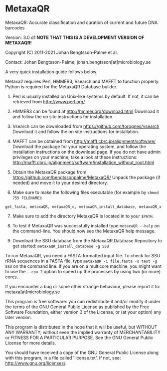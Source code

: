 # MetaxaQR
MetaxaQR: Accurate classification and curation of current and future DNA barcodes

Version: 3.0 d1
**NOTE THAT THIS IS A DEVELOPMENT VERSION OF METAXAQR!**

Copyright (C) 2011-2021 Johan Bengtsson-Palme et al.

Contact: Johan Bengtsson-Palme, johan.bengtsson[at]microbiology.se

A very quick installation guide follows below.

Metaxa2 requires Perl, HMMER3, Vsearch and MAFFT to function properly. Python is required for the MetaxaQR Database builder.

1) Perl is usually installed on Unix-like systems by default. If not, it can be retrieved from http://www.perl.org/

2) HMMER3 can be found at http://hmmer.org/download.html
Download it and follow the on site instructions for installation.

3) Vsearch can be downloaded from https://github.com/torognes/vsearch
Download it and follow the on site instructions for installation.

4) MAFFT can be obtained from http://mafft.cbrc.jp/alignment/software/
Download the package for your operating system, and follow the installation instructions on the download page. If you do not have admin privileges on your machine, take a look at these instructions: http://mafft.cbrc.jp/alignment/software/installation_without_root.html

5) Obtain the MetaxaQR package from https://github.com/bengtssonpalme/MetaxaQR/
Unpack the package (if needed) and move it to your desired directory.

6) Make sure to make the following files executable (for example by `chmod 755 FILENAME`):

`get_fasta, metaxaQR, metaxaQR_c, metaxaQR_install_database, metaxaQR_x`

7) Make sure to add the directory MetaxaQR is located in to your `$PATH`.

8) To test if MetaxaQR was successfully installed type `metaxaQR --help` on the command-line. You should now see the MetaxaQR help message.

9) Download the SSU database from the MetaxaQR Database Repository to get started:
`metaxaQR_install_database -g SSU`

To run MetaxaQR, you need a FASTA-formatted input file. To check for SSU rRNA sequences in a FASTA file, type `metaxaQR -i file.fasta -o test -g SSU` on the command line. If you are on a multicore machine, you might want to use the `--cpu 2` option to speed up the processes by using two (or more) cores.

If you encounter a bug or some other strange behaviour, please report it to:
metaxa[at]microbiology.se

This program is free software: you can redistribute it and/or modify it under the terms of the GNU General Public License as published by the Free Software Foundation, either version 3 of the License, or (at your option) any later version.

This program is distributed in the hope that it will be useful, but WITHOUT ANY WARRANTY; without even the implied warranty of MERCHANTABILITY or FITNESS FOR A PARTICULAR PURPOSE.  See the GNU General Public License for more details.

You should have received a copy of the GNU General Public License along with this program, in a file called 'license.txt'. If not, see: http://www.gnu.org/licenses/.
